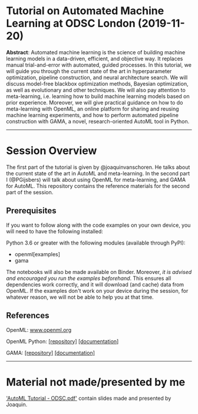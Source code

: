 # Tutorial on Automated Machine Learning at ODSC London (2019-11-20)

**Abstract**: 
Automated machine learning is the science of building machine learning models in a data-driven, efficient, and objective way. 
It replaces manual trial-and-error with automated, guided processes. 
In this tutorial, we will guide you through the current state of the art in hyperparameter optimization, pipeline construction, and neural architecture search. 
We will discuss model-free blackbox optimization methods, Bayesian optimization, as well as evolutionary and other techniques. 
We will also pay attention to meta-learning, i.e. learning how to build machine learning models based on prior experience. 
Moreover, we will give practical guidance on how to do meta-learning with OpenML, an online platform for sharing and reusing machine learning experiments, 
and how to perform automated pipeline construction with GAMA, a novel, research-oriented AutoML tool in Python.

----
# Session Overview

The first part of the tutorial is given by @joaquinvanschoren.
He talks about the current state of the art in AutoML and meta-learning.
In the second part I (@PGijsbers) will talk about using OpenML for meta-learning, and GAMA for AutoML.
This repository contains the reference materials for the second part of the session.

## Prerequisites
If you want to follow along with the code examples on your own device, you will need to have the following installed:

Python 3.6 or greater with the following modules (available through PyPI):
 - openml[examples]
 - gama
 
The notebooks will also be made available on Binder.
Moreover, _it is advised and encouraged you run the examples beforehand_.
This ensures all dependencies work correctly, and it will download (and cache) data from OpenML.
If the examples don't work on your device during the session, for whatever reason, we will not be able to help you at that time.

## References
OpenML: www.openml.org

OpenML Python: [[repository]](https://github.com/openml/openml-python) [[documentation]](https://openml.github.io/openml-python/master/)

GAMA: [[repository]](https://github.com/PGijsbers/gama) [[documentation]](https://pgijsbers.github.io/gama/)

-----
# Material not made/presented by me
['AutoML Tutorial - ODSC.pdf'](https://github.com/PGijsbers/Talks/blob/master/odsc/AutoML%20Tutorial%20-%20ODSC.pdf) contain slides made and presented by Joaquin.
